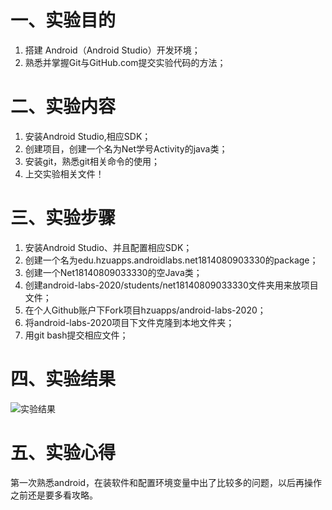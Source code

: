 # 一、实验目的

1. 搭建 Android（Android Studio）开发环境；
2. 熟悉并掌握Git与GitHub.com提交实验代码的方法；

# 二、实验内容

1. 安装Android Studio,相应SDK；
2. 创建项目，创建一个名为Net学号Activity的java类；
3. 安装git，熟悉git相关命令的使用；
4. 上交实验相关文件！

# 三、实验步骤

1. 安装Android Studio、并且配置相应SDK；
2. 创建一个名为edu.hzuapps.androidlabs.net1814080903330的package；
3. 创建一个Net18140809033330的空Java类；
4. 创建android-labs-2020/students/net18140809033330文件夹用来放项目文件；
5. 在个人Github账户下Fork项目hzuapps/android-labs-2020；
6. 将android-labs-2020项目下文件克隆到本地文件夹；
7. 用git bash提交相应文件；

# 四、实验结果
 ![实验结果](https://github.com/Heheheheyirong/android-labs-2020/blob/master/students/net1814080903330/net1814080903330.jpg?raw=true)

# 五、实验心得

第一次熟悉android，在装软件和配置环境变量中出了比较多的问题，以后再操作之前还是要多看攻略。

